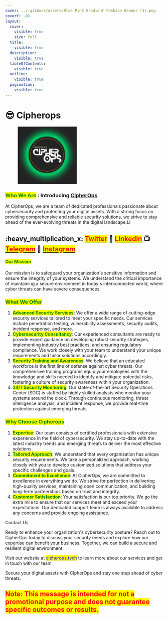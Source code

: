 ```yaml
---
cover: ../.gitbook/assets/Blue Pink Gradient Fashion Banner (1).png
coverY: -83
layout:
  cover:
    visible: true
    size: full
  title:
    visible: true
  description:
    visible: true
  tableOfContents:
    visible: true
  outline:
    visible: true
  pagination:
    visible: true
---
```


# 😎 Cipherops

<div align="left">

<figure><img src="../.gitbook/assets/image (2).png" alt="https://cipherops.tech" width="188"><figcaption></figcaption></figure>

</div>

### <mark style="color:green;">Who We Are</mark> : Introducing [CipherOps](https://cipherops.tech)

At CipherOps, we are a team of dedicated professionals passionate about cybersecurity and protecting your digital assets. With a strong focus on providing comprehensive and reliable security solutions, we strive to stay ahead of the ever-evolving threats in the digital landscape.Li

## :heavy\_multiplication\_x: [<mark style="color:red;">Twitter</mark>](https://twitter.com/Cipher0ps\_tech?t=MlqumIay8I49eWwhjgrotg\&s=09) :link: [<mark style="color:red;">Linkedin</mark>](https://www.linkedin.com/company/cipherops/) :tv: [<mark style="color:red;">Telegram</mark>](https://t.me/cipherops\_tech) :tada: [<mark style="color:red;">Instagram</mark>](https://instagram.com/cipherops\_tech?igshid=MzNlNGNkZWQ4Mg==)

#### <mark style="color:green;">Our Mission</mark>

Our mission is to safeguard your organization's sensitive information and ensure the integrity of your systems. We understand the critical importance of maintaining a secure environment in today's interconnected world, where cyber threats can have severe consequences.

### <mark style="color:green;">What We Offer</mark>

1. <mark style="color:green;">**Advanced Security Services**</mark>: We offer a wide range of cutting-edge security services tailored to meet your specific needs. Our services include penetration testing, vulnerability assessments, security audits, incident response, and more.
2. <mark style="color:green;">**Cybersecurity Consultancy**</mark>: Our experienced consultants are ready to provide expert guidance on developing robust security strategies, implementing industry best practices, and ensuring regulatory compliance. We work closely with your team to understand your unique requirements and tailor solutions accordingly.
3. <mark style="color:green;">**Security Training and Awareness**</mark>: We believe that an educated workforce is the first line of defense against cyber threats. Our comprehensive training programs equip your employees with the knowledge and skills needed to identify and mitigate potential risks, fostering a culture of security awareness within your organization.
4. <mark style="color:green;">**24/7 Security Monitoring**</mark>: Our state-of-the-art Security Operations Center (SOC) is staffed by highly skilled analysts who monitor your systems around the clock. Through continuous monitoring, threat intelligence analysis, and incident response, we provide real-time protection against emerging threats.

### <mark style="color:green;">Why Choose Cipherops</mark>

1. <mark style="color:green;">**Expertise**</mark>: Our team consists of certified professionals with extensive experience in the field of cybersecurity. We stay up-to-date with the latest industry trends and emerging threats to deliver the most effective solutions.
2. <mark style="color:green;">**Tailored Approach**</mark>: We understand that every organization has unique security requirements. We take a personalized approach, working closely with you to develop customized solutions that address your specific challenges and goals.
3. <mark style="color:green;">**Commitment to Excellence**</mark>: At CipherOps, we are committed to excellence in everything we do. We strive for perfection in delivering high-quality services, maintaining open communication, and building long-term partnerships based on trust and integrity.
4. <mark style="color:green;">**Customer Satisfaction**</mark>: Your satisfaction is our top priority. We go the extra mile to ensure that our services meet and exceed your expectations. Our dedicated support team is always available to address any concerns and provide ongoing assistance.

Contact Us

Ready to enhance your organization's cybersecurity posture? Reach out to CipherOps today to discuss your security needs and explore how our expertise can benefit your business. Together, we can build a secure and resilient digital environment.

Visit our website at [<mark style="color:blue;">cipherops.tech</mark>](https://cipherops.tech/) to learn more about our services and get in touch with our team.

Secure your digital assets with CipherOps and stay one step ahead of cyber threats.

## <mark style="color:red;">Note: This message is intended for not a promotional purpose and does not guarantee specific outcomes or results.</mark>
